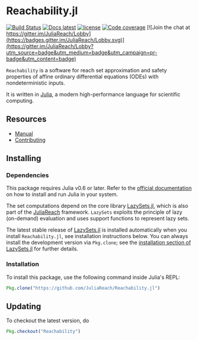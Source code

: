 # Reachability.jl

[![Build Status](https://travis-ci.org/JuliaReach/Reachability.jl.svg?branch=master)](https://travis-ci.org/JuliaReach/Reachability.jl)
[![Docs latest](https://img.shields.io/badge/docs-latest-blue.svg)](http://juliareach.github.io/Reachability.jl/latest/)
[![license](https://img.shields.io/github/license/mashape/apistatus.svg?maxAge=2592000)](https://github.com/JuliaReach/Reachability.jl/blob/master/LICENSE)
[![Code coverage](http://codecov.io/github/JuliaReach/Reachability.jl/coverage.svg?branch=master)](https://codecov.io/github/JuliaReach/Reachability.jl?branch=master)
[![Join the chat at https://gitter.im/JuliaReach/Lobby](https://badges.gitter.im/JuliaReach/Lobby.svg)](https://gitter.im/JuliaReach/Lobby?utm_source=badge&utm_medium=badge&utm_campaign=pr-badge&utm_content=badge)

`Reachability` is a software for reach set approximation and safety properties
of affine ordinary differential equations (ODEs) with nondeterministic inputs.

It is written in [Julia](http://julialang.org), a modern high-performance language
for scientific computing.

## Resources

- [Manual](http://juliareach.github.io/Reachability.jl/latest/)
- [Contributing](http://juliareach.github.io/Reachability.jl/latest/about.html)

## Installing

### Dependencies

This package requires Julia v0.6 or later. Refer to the [official documentation](https://julialang.org/downloads)
on how to install and run Julia in your system.

The set computations depend on the core library [LazySets.jl](https://github.com/JuliaReach/LazySets.jl), which is also part of the [JuliaReach](https://github.com/JuliaReach/) framework. `LazySets` exploits the principle of lazy (on-demand) evaluation and uses support functions to represent lazy sets. 

The latest stable release of [LazySets.jl](https://github.com/JuliaReach/LazySets.jl) is installed automatically when you install `Reachability.jl`, see installation instructions below. You can always install the development version via `Pkg.clone`; see the [installation section of LazySets.jl](https://juliareach.github.io/LazySets.jl/latest/man/getting_started.html#Setup-1) for further details.

### Installation

To install this package, use the following command inside Julia's REPL:
```julia
Pkg.clone("https://github.com/JuliaReach/Reachability.jl")
```

## Updating

To checkout the latest version, do
```julia
Pkg.checkout("Reachability")
````
